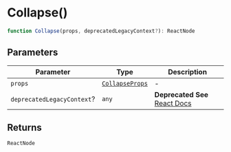 # Collapse()

```ts
function Collapse(props, deprecatedLegacyContext?): ReactNode
```

## Parameters

| Parameter | Type | Description |
| ------ | ------ | ------ |
| `props` | [`CollapseProps`](../interfaces/CollapseProps.md) | - |
| `deprecatedLegacyContext`? | `any` | **Deprecated** **See** [React Docs](https://legacy.reactjs.org/docs/legacy-context.html#referencing-context-in-lifecycle-methods) |

## Returns

`ReactNode`
